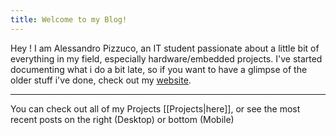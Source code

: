 ```yaml
---
title: Welcome to my Blog!
---
```


Hey ! I am Alessandro Pizzuco, an IT student passionate about a little bit of everything in my field, especially hardware/embedded projects. I've started documenting what i do a bit late, so if you want to have a glimpse of the older stuff i've done, check out my [website](https://www.alessandropizzuco.com/).

---
You can check out all of my Projects [[Projects|here]], or see the most recent posts on the right (Desktop) or bottom (Mobile)